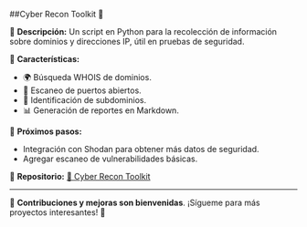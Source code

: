 ##Cyber Recon Toolkit 🔎

🔹 **Descripción:**
Un script en Python para la recolección de información sobre dominios y direcciones IP, útil en pruebas de seguridad.

🔹 **Características:**
- 🌍 Búsqueda WHOIS de dominios.
- 🔬 Escaneo de puertos abiertos.
- 🔗 Identificación de subdominios.
- 📊 Generación de reportes en Markdown.

🔹 **Próximos pasos:**
- Integración con Shodan para obtener más datos de seguridad.
- Agregar escaneo de vulnerabilidades básicas.

📌 **Repositorio:** [🔗 Cyber Recon Toolkit](#)

---

📢 **Contribuciones y mejoras son bienvenidas**. ¡Sígueme para más proyectos interesantes! 🚀

